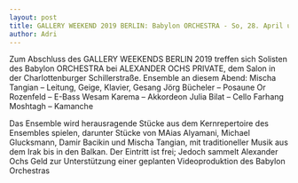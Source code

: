 ```yaml
---
layout: post
title: GALLERY WEEKEND 2019 BERLIN: Babylon ORCHESTRA - So, 28. April um 18 Uhr, ALEXANDER OCHS PRIVATE
author: Adri
---
```


Zum Abschluss des GALLERY WEEKENDS BERLIN 2019 treffen sich Solisten des Babylon ORCHESTRA bei ALEXANDER OCHS PRIVATE, dem Salon in der Charlottenburger Schillerstraße. 
Ensemble an diesem Abend:
Mischa Tangian – Leitung, Geige, Klavier, Gesang
Jörg Bücheler – Posaune
Or Rozenfeld – E-Bass 
Wesam Karema – Akkordeon 
Julia Bilat – Cello 
Farhang Moshtagh – Kamanche

Das Ensemble wird herausragende Stücke aus dem Kernrepertoire des Ensembles spielen, darunter Stücke von MAias Alyamani, Michael Glucksmann, Damir Bacikin und Mischa Tangian, mit traditioneller Musik aus dem Irak bis in den Balkan. Der Eintritt ist frei; Jedoch sammelt Alexander Ochs Geld zur Unterstützung einer geplanten Videoproduktion des Babylon Orchestras
